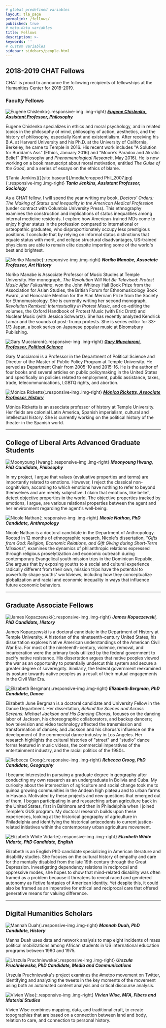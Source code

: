 ```yaml
---
# global predefined variables
layout: tla_page
permalink: /fellows/
published: true
# meta-data variables
title: Fellows
description: >-
keywords: ''
# custom variables
sidebar: sidebars/people.html
---
```

## 2018-2019 CHAT Fellows
CHAT is proud to announce the following recipients of fellowships at the Humanities Center for 2018-2019.

### Faculty Fellows
![Eugene Chislenko]({{site.baseurl}}/media/){:.responsive-img .img-right}
**[_Eugene Chislenko, Assistant Professor, Philosophy_](https://liberalarts.temple.edu/academics/faculty/chislenko-eugene)**<br>

Eugene Chislenko specializes in ethics and moral psychology, and in related topics in the philosophy of mind, philosophy of action, aesthetics, and the history of philosophy, especially Kant and existentialism. After receiving his B.A. at Harvard University and his Ph.D. at the University of California, Berkeley, he came to Temple in 2016. His recent work includes "A Solution for Buridan's Ass" (Ethics, January 2016) and "Moore’s Paradox and Akratic Belief" (Philosophy and _Phenomenological Research_, May 2016). He is now working on a book manuscript about moral motivation, entitled _The Guise of the Good_, and a series of essays on the ethics of blame.

![Tania Jenkins]({{site.baseurl}}/media/cropped Phil_2007.jpg){:.responsive-img .img-right}
**_Tania Jenkins, Assistant Professor, Sociology_**<br>

As a CHAT fellow, I will spend the year writing my book, _Doctors' Orders: The Making of Status and Inequality in the American Medical Profession_ (under contract with Columbia University Press). This ethnography examines the construction and implications of status inequalities among internal medicine residents. I explore how American-trained MDs come to enjoy higher status in the profession compared to international or osteopathic graduates, who disproportionately occupy less prestigious positions. I conclude that by relying on informal status distinctions that equate status with merit, and eclipse structural disadvantages, US-trained physicians are able to remain elite despite importing some of the world's best and brightest.


![Noriko Manabe]({{site.baseurl}}/media/){:.responsive-img .img-right}
**_Noriko Manabe, Associate Professor, Art History_**<br>

Noriko Manabe is Associate Professor of Music Studies at Temple University. Her monograph, _The Revolution Will Not Be Televised: Protest Music After Fukushima_, won the John Whitney Hall Book Prize from the Association for Asian Studies, the British Forum for Ethnomusicology Book Award, and Honorable Mention for the Alan Merriam Prize from the Society for Ethnomusicology. She is currently writing her second monograph, _Revolution Remixed: Intertextuality in Protest Music_, and co-editing the volumes, the Oxford Handbook of Protest Music (with Eric Drott) and Nuclear Music (with Jessica Schwartz). She has recently analyzed Kendrick Lamar and the sounds of post-Trump protests. She is series editor for 33-1/3 Japan, a book series on Japanese popular music at Bloomsbury Publishing.


![Gary Mucciaroni]({{site.baseurl}}/media/){:.responsive-img .img-right}
**[_Gary Mucciaroni, Professor, Political Science_](https://liberalarts.temple.edu/academics/faculty/mucciaroni-gary)**<br>

Gary Mucciaroni is a Professor in the Department of Political Science and Director of the Master of Public Policy Program at Temple University. He served as Department Chair from 2005-10 and 2015-16. He is the author of four books and several articles on public policymaking in the United States and specifically on policies related to employment, public assistance, taxes, trade, telecommunications, LGBTQ rights, and abortion.


![Mónica Ricketts]({{site.baseurl}}/media/){:.responsive-img .img-right}
**[_Mónica Ricketts, Associate Professor, History_](https://liberalarts.temple.edu/academics/faculty/ricketts-m-nica)**<br>

Mónica Ricketts is an associate professor of history at Temple University. Her fields are colonial Latin America, Spanish imperialism, cultural and intellectual history. She is currently working on the political history of the theater in the Spanish world.

___

## College of Liberal Arts Advanced Graduate Students
![Moonyoung Hwang]({{site.baseurl}}/media/){:.responsive-img .img-right}
**_Moonyoung Hwang, PhD Candidate, Philosophy_**<br>

In my project, I argue that values (evaluative properties and terms) are importantly related to emotions. However, I reject the classical non-cognitivism, according to which emotions have nothing to refer to beyond themselves and are merely subjective. I claim that emotions, like belief, detect objective properties in the world. The objective properties tracked by emotions, I argue, are various relational properties between the agent and her environment regarding the agent's well-being.

![Nicole Nathan]({{site.baseurl}}/media/){:.responsive-img .img-right}
**_Nicole Nathan, PhD Candidate, Anthropology_**<br>

Nicole Nathan is a doctoral candidate in the Department of Anthropology. Rooted in 12 months of ethnographic research, Nicole's dissertation, _"Gifts from God: Religion, Economic Relations, and Gift Giving during Short-Term Missions_", examines the dynamics of philanthropic relations expressed through religious proselytization and economic outreach during contemporary Evangelical youth mission trips in the Dominican Republic. She argues that by exposing youths to a social and cultural experience radically different from their own, mission trips have the potential to powerfully shape youths' worldviews, including how they conceptualize globalization and racial and economic inequality in ways that influence future economic behaviors.

___

## Graduate Associate Fellows
![James Kopaczewski]({{site.baseurl}}/media/c){:.responsive-img .img-right}
**_James Kopaczewski, PhD Candidate, History_**<br>

James Kopaczewski is a doctoral candidate in the Department of History at Temple University. A historian of the nineteenth-century United States, his dissertation explores Native American understandings of the American Civil War Era. For most of the nineteenth-century, violence, removal, and incarceration were the primary tools utilized by the federal government to pacify native resistance. His dissertation argues that native peoples viewed the war as an opportunity to potentially undercut this system and secure a greater degree of sovereignty. Similarly, the federal government reexamined its posture towards native peoples as a result of their mutual engagements in the Civil War Era.

![Elizabeth Bergman]({{site.baseurl}}/media/){:.responsive-img .img-right}
**_Elizabeth Bergman, PhD Candidate, Dance_**<br>

Elizabeth June Bergman is a doctoral candidate and University Fellow in the Dance Department. Her dissertation, _Behind the Scenes and Across Screens: Michael Jackson and His Dancing Chorus_, focuses on the dancing labor of Jackson, his choreographic collaborators, and backup dancers; how television and video technology affected the transmission and transformation of dances; and Jackson and his chorus's influence on the development of the commercial dance industry in Los Angeles. Her research highlights the cultural histories of "street" and "studio" dance forms featured in music videos, the commercial imperatives of the entertainment industry, and the racial politics of the 1980s.

![Rebecca Croog]({{site.baseurl}}/media/){:.responsive-img .img-right}
**_Rebecca Croog, PhD Candidate, Geography_**<br>

I became interested in pursuing a graduate degree in geography after conducting my own research as an undergraduate in Bolivia and Cuba. My curiosity about the intersection of agriculture and social change took me to quinoa growing communities in the Andean high plateau and to urban farms in Havana. Motivated by these projects and new questions that emerged out of them, I began participating in and researching urban agriculture back in the United States, first in Baltimore and then in Philadelphia when I joined Temple's GUS program. My doctoral research builds upon these experiences, looking at the historical geography of agriculture in Philadelphia and identifying the historical antecedents to current justice-related initiatives within the contemporary urban agriculture movement.

![Elizabeth White Vidarte]({{site.baseurl}}/media/){:.responsive-img .img-right}
**_Elizabeth White Vidarte, PhD Candidate, English_**<br>

Elizabeth is an English PhD candidate specializing in American literature and disability studies. She focuses on the cultural history of empathy and care for the mentally disabled from the late 19th century through the Great Depression. Investigating dependency relations in reciprocal and oppressive modes, she hopes to show that mind-related disability was often framed as a problem because it threatens to reveal raced and gendered autonomy as fictive fantasies of American identity. Yet despite this, it could also be framed as an imperative for ethical and reciprocal care that offered generative means for valuing difference.

___

## Digital Humanities Scholars
![Mannah Duah]({{site.baseurl}}/media/){:.responsive-img .img-right}
**_Mannah Duah, PhD Candidate, History_**<br>

Manna Duah uses data and network analysis to map eight incidents of mass political mobilizations among African students in US international education programs between 1960 and 1975.

![Urszula Pruchniewska]({{site.baseurl}}/media/){:.responsive-img .img-right}
**_Urszula Pruchniewska, PhD Candidate, Media and Communications_**<br>

Urszula Pruchniewska's project examines the #metoo movement on Twitter, identifying and analyzing the tweets in the key moments of the movement using both an automated content analysis and critical discourse analysis.

![Vivien Wise]({{site.baseurl}}/media/){:.responsive-img .img-right}
**_Vivien Wise, MFA, Fibers and Material Studies_**<br>

Vivien Wise combines mapping, data, and traditional craft, to create topographies that are based on a connection between land and body, relation to care, and connection to personal history.
